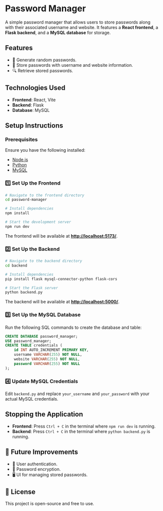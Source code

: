 # Password Manager

A simple password manager that allows users to store passwords along with their associated username and website. It features a **React frontend**, a **Flask backend**, and a **MySQL database** for storage.

## Features

- 🔑 Generate random passwords.
- 💾 Store passwords with username and website information.
- 🔍 Retrieve stored passwords.

## Technologies Used

- **Frontend**: React, Vite
- **Backend**: Flask
- **Database**: MySQL

## Setup Instructions

### Prerequisites

Ensure you have the following installed:

- [Node.js](https://nodejs.org/)
- [Python](https://www.python.org/)
- [MySQL](https://www.mysql.com/)

### 1️⃣ Set Up the Frontend

```sh
# Navigate to the frontend directory
cd password-manager

# Install dependencies
npm install

# Start the development server
npm run dev
```

The frontend will be available at [**http://localhost:5173/**](http://localhost:5173/).

### 2️⃣ Set Up the Backend

```sh
# Navigate to the backend directory
cd backend

# Install dependencies
pip install flask mysql-connector-python flask-cors

# Start the Flask server
python backend.py
```

The backend will be available at [**http://localhost:5000/**](http://localhost:5000/).

### 3️⃣ Set Up the MySQL Database

Run the following SQL commands to create the database and table:

```sql
CREATE DATABASE password_manager;
USE password_manager;
CREATE TABLE credentials (
    id INT AUTO_INCREMENT PRIMARY KEY,
    username VARCHAR(255) NOT NULL,
    website VARCHAR(255) NOT NULL,
    password VARCHAR(255) NOT NULL
);
```

### 4️⃣ Update MySQL Credentials

Edit `backend.py` and replace `your_username` and `your_password` with your actual MySQL credentials.

## Stopping the Application

- **Frontend**: Press `Ctrl + C` in the terminal where `npm run dev` is running.
- **Backend**: Press `Ctrl + C` in the terminal where `python backend.py` is running.

## 🚀 Future Improvements

- 🔐 User authentication.
- 🔏 Password encryption.
- 🖥️ UI for managing stored passwords.

## 📜 License

This project is open-source and free to use.

